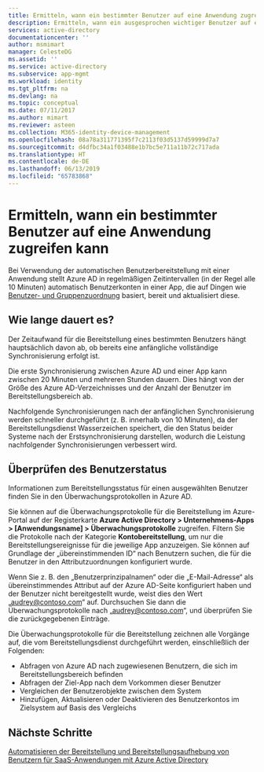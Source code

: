 ```yaml
---
title: Ermitteln, wann ein bestimmter Benutzer auf eine Anwendung zugreifen kann | Microsoft-Dokumentation
description: Ermitteln, wann ein ausgesprochen wichtiger Benutzer auf eine Anwendung zugreifen kann, die Sie für die Benutzerbereitstellung mit Azure AD konfiguriert haben
services: active-directory
documentationcenter: ''
author: msmimart
manager: CelesteDG
ms.assetid: ''
ms.service: active-directory
ms.subservice: app-mgmt
ms.workload: identity
ms.tgt_pltfrm: na
ms.devlang: na
ms.topic: conceptual
ms.date: 07/11/2017
ms.author: mimart
ms.reviewer: asteen
ms.collection: M365-identity-device-management
ms.openlocfilehash: 08a78a311771395f7c2113f03d5137d59999d7a7
ms.sourcegitcommit: d4dfbc34a1f03488e1b7bc5e711a11b72c717ada
ms.translationtype: HT
ms.contentlocale: de-DE
ms.lasthandoff: 06/13/2019
ms.locfileid: "65783868"
---
```

# <a name="find-out-when-a-specific-user-will-be-able-to-access-an-application"></a>Ermitteln, wann ein bestimmter Benutzer auf eine Anwendung zugreifen kann
Bei Verwendung der automatischen Benutzerbereitstellung mit einer Anwendung stellt Azure AD in regelmäßigen Zeitintervallen (in der Regel alle 10 Minuten) automatisch Benutzerkonten in einer App, die auf Dingen wie [Benutzer- und Gruppenzuordnung](https://docs.microsoft.com/azure/active-directory/active-directory-coreapps-assign-user-azure-portal) basiert, bereit und aktualisiert diese.

## <a name="how-long-does-it-take"></a>Wie lange dauert es?

Der Zeitaufwand für die Bereitstellung eines bestimmten Benutzers hängt hauptsächlich davon ab, ob bereits eine anfängliche vollständige Synchronisierung erfolgt ist.

Die erste Synchronisierung zwischen Azure AD und einer App kann zwischen 20 Minuten und mehreren Stunden dauern. Dies hängt von der Größe des Azure AD-Verzeichnisses und der Anzahl der Benutzer im Bereitstellungsbereich ab. 

Nachfolgende Synchronisierungen nach der anfänglichen Synchronisierung werden schneller durchgeführt (z. B. innerhalb von 10 Minuten), da der Bereitstellungsdienst Wasserzeichen speichert, die den Status beider Systeme nach der Erstsynchronisierung darstellen, wodurch die Leistung nachfolgender Synchronisierungen verbessert wird.

## <a name="how-to-check-the-status-of-a-user"></a>Überprüfen des Benutzerstatus

Informationen zum Bereitstellungsstatus für einen ausgewählten Benutzer finden Sie in den Überwachungsprotokollen in Azure AD.

Sie können auf die Überwachungsprotokolle für die Bereitstellung im Azure-Portal auf der Registerkarte **Azure Active Directory &gt; Unternehmens-Apps &gt; \[Anwendungsname\] &gt; Überwachungsprotokolle** zugreifen. Filtern Sie die Protokolle nach der Kategorie **Kontobereitstellung**, um nur die Bereitstellungsereignisse für die jeweilige App anzuzeigen. Sie können auf Grundlage der „übereinstimmenden ID“ nach Benutzern suchen, die für die Benutzer in den Attributzuordnungen konfiguriert wurde. 

Wenn Sie z. B. den „Benutzerprinzipalnamen“ oder die „E-Mail-Adresse“ als übereinstimmendes Attribut auf der Azure AD-Seite konfiguriert haben und der Benutzer nicht bereitgestellt wurde, weist dies den Wert „audrey@contoso.com“ auf. Durchsuchen Sie dann die Überwachungsprotokolle nach „audrey@contoso.com“, und überprüfen Sie die zurückgegebenen Einträge.

Die Überwachungsprotokolle für die Bereitstellung zeichnen alle Vorgänge auf, die vom Bereitstellungsdienst durchgeführt werden, einschließlich der Folgenden:

* Abfragen von Azure AD nach zugewiesenen Benutzern, die sich im Bereitstellungsbereich befinden
* Abfragen der Ziel-App nach dem Vorkommen dieser Benutzer
* Vergleichen der Benutzerobjekte zwischen dem System
* Hinzufügen, Aktualisieren oder Deaktivieren des Benutzerkontos im Zielsystem auf Basis des Vergleichs

## <a name="next-steps"></a>Nächste Schritte
[Automatisieren der Bereitstellung und Bereitstellungsaufhebung von Benutzern für SaaS-Anwendungen mit Azure Active Directory](https://docs.microsoft.com/azure/active-directory/active-directory-saas-app-provisioning)
